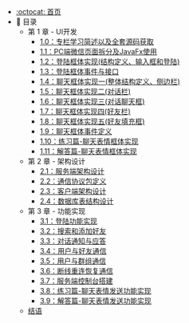 * [:octocat: 首页](/README)
* :memo: 目录
    * 第 1 章 - UI开发
        * [1.0：专栏学习简述以及全套源码获取](#)
        * [1.1：PC端微信页面拆分及JavaFx使用](#)
        * [1.2：登陆框体实现(结构定义、输入框和登陆)](#)
        * [1.3：登陆框体事件与接口](#)
        * [1.4：聊天框体实现一(整体结构定义、侧边栏)](#)
        * [1.5：聊天框体实现二(对话栏)](#)
        * [1.6：聊天框体实现三(对话聊天框)](#)
        * [1.7：聊天框体实现四(好友栏)](#)
        * [1.8：聊天框体实现五(好友填充框)](#)
        * [1.9：聊天框体事件定义](#)
        * [1.10：练习篇-聊天表情框体实现](#)
        * [1.11：解答篇-聊天表情框体实现](#)
    * 第 2 章 - 架构设计
        * [2.1：服务端架构设计](#)
        * [2.2：通信协议包定义](#)
        * [2.3：客户端架构设计](#)
        * [2.4：数据库表结构设计](#)
    * 第 3 章 - 功能实现 
        * [3.1：登陆功能实现](#)
        * [3.2：搜索和添加好友](#)
        * [3.3：对话通知与应答](#)
        * [3.4：用户与好友通信](#)
        * [3.5：用户与群组通信](#)
        * [3.6：断线重连恢复通信](#)
        * [3.7：服务端控制台搭建](#)
        * [3.8：练习篇-聊天表情发送功能实现](#)
        * [3.9：解答篇-聊天表情发送功能实现](#)
    * [结语](#)